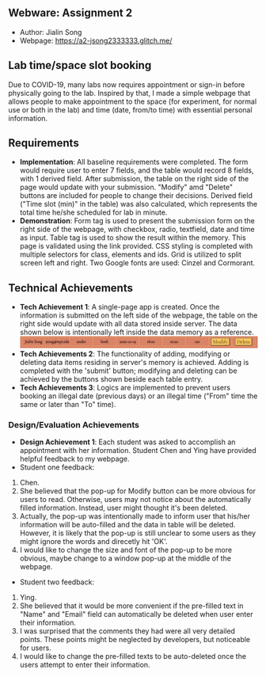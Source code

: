 Webware: Assignment 2
---
- Author: Jialin Song
- Webpage: https://a2-jsong2333333.glitch.me/

## Lab time/space slot booking
Due to COVID-19, many labs now requires appointment or sign-in before physically going to the lab. Inspired by that, I made a simple webpage that allows people to make appointment to the space (for experiment, for normal use or both in the lab) and time (date, from/to time) with essential personal information. 

## Requirements
- **Implementation**: All baseline requirements were completed. The form would require user to enter 7 fields, and the table would record 8 fields, with 1 derived field. After submission, the table on the right side of the page would update with your submission. "Modify" amd "Delete" buttons are included for people to change their decisions. Derived field ("Time slot (min)" in the table) was also calculated, which represents the total time he/she scheduled for lab in minute.
- **Demonstration**: Form tag is used to present the submission form on the right side of the webpage, with checkbox, radio, textfield, date and time as input. Table tag is used to show the result within the memory. This page is validated using the link provided. CSS styling is completed with multiple selectors for class, elements and ids. Grid is utilized to split screen left and right. Two Google fonts are used: Cinzel and Cormorant. 

## Technical Achievements
- **Tech Achievement 1**: A single-page app is created. Once the information is submitted on the left side of the webpage, the table on the right side would update with all data stored inside server. The data shown below is intentionally left inside the data memory as a reference. ![Data](Capture.PNG)
- **Tech Achievements 2**: The functionality of adding, modifying or deleting data items residing in server's memory is achieved. Adding is completed with the 'submit' button; modifying and deleting can be achieved by the buttons shown beside each table entry.
- **Tech Achievements 3**: Logics are implemented to prevent users booking an illegal date (previous days) or an illegal time ("From" time the same or later than "To" time).

### Design/Evaluation Achievements
- **Design Achievement 1**: Each student was asked to accomplish an appointment with her information. Student Chen and Ying have provided helpful feedback to my webpage.
- Student one feedback:
1. Chen. 
2. She believed that the pop-up for Modify button can be more obvious for users to read. Otherwise, users may not notice about the automatically filled information. Instead, user might thought it's been deleted.
3. Actually, the pop-up was intentionally made to inform user that his/her information will be auto-filled and the data in table will be deleted. However, it is likely that the pop-up is still unclear to some users as they might ignore the words and direcetly hit 'OK'.
4. I would like to change the size and font of the pop-up to be more obvious, maybe change to a window pop-up at the middle of the webpage.
- Student two feedback:
1. Ying.
2. She believed that it would be more convenient if the pre-filled text in "Name" and "Email" field can automatically be deleted when user enter their information.
3. I was surprised that the comments they had were all very detailed points. These points might be neglected by developers, but noticeable for users.
4. I would like to change the pre-filled texts to be auto-deleted once the users attempt to enter their information.
